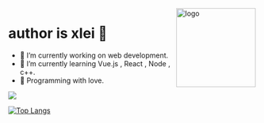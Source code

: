 <img src="https://github-readme-stats.vercel.app/api?username=xlei1123&show_icons=true" alt="logo" height="160" align="right" style="margin: 5px; margin-bottom: 20px;" />

# author is xlei 👋

- 📖 I’m currently working on web development.
- 🌈 I’m currently learning Vue.js , React , Node , c++.
- 🌸 Programming with love.



<img src="https://github-profile-trophy.vercel.app/?username=xlei1123&row=1" />

[![Top Langs](https://github-readme-stats.vercel.app/api/top-langs/?username=xlei1123&layout=compact)](https://github.com/xlei1123/github-readme-stats)


